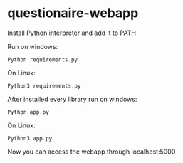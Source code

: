 # questionaire-webapp

Install Python interpreter and add it to PATH

Run on windows:

```
Python requirements.py
```

On Linux:

```
Python3 requirements.py
```

After installed every library run on windows:

```
Python app.py
```

On Linux:

```
Python3 app.py
```

Now you can access the webapp through localhost:5000